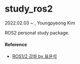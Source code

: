 # study_ros2
2022.02.03 ~ , Youngpyeong Kim

ROS2 personal study package.



#### Reference

- [ROS1/2 강좌 by 표윤석](https://cafe.naver.com/openrt/24070)
